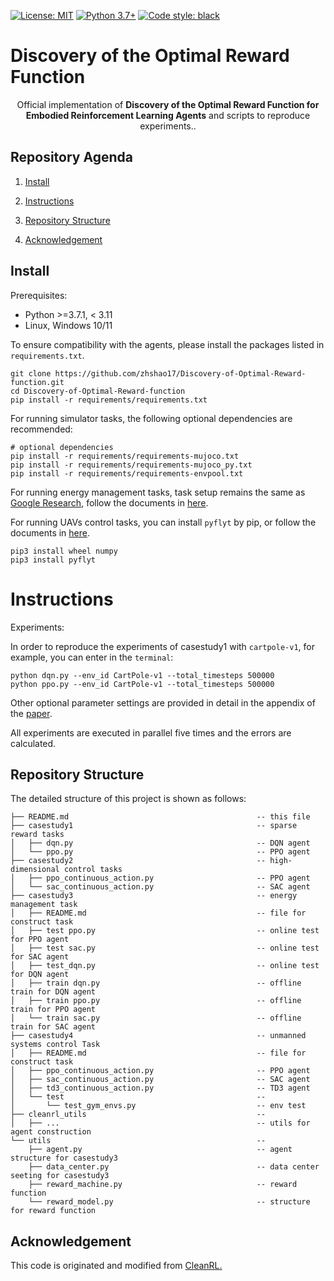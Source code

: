 [![License: MIT](https://img.shields.io/badge/License-MIT-green.svg)](https://github.com/facebookresearch/mtrl/blob/main/LICENSE)
[![Python 3.7+](https://img.shields.io/badge/python-3.7+-blue.svg)](https://www.python.org/downloads/release/python-371/)
[![Code style: black](https://img.shields.io/badge/code%20style-black-000000.svg)](https://github.com/psf/black)

# Discovery of the Optimal Reward Function
<p align="center">
Official implementation of <strong>Discovery of the Optimal Reward Function for Embodied Reinforcement Learning Agents</strong> and scripts to reproduce experiments.</a>.
</p>


## Repository Agenda

1. [Install](#install)

2. [Instructions](#instructions)

3. [Repository Structure](#repository-structure)

4. [Acknowledgement](#acknowledgement)

## Install

Prerequisites:
* Python >=3.7.1, < 3.11
* Linux, Windows 10/11

To ensure compatibility with the agents, please install the packages listed in `requirements.txt`.

```
git clone https://github.com/zhshao17/Discovery-of-Optimal-Reward-function.git
cd Discovery-of-Optimal-Reward-function
pip install -r requirements/requirements.txt
```

For running simulator tasks, the following optional dependencies are recommended:

```
# optional dependencies
pip install -r requirements/requirements-mujoco.txt
pip install -r requirements/requirements-mujoco_py.txt
pip install -r requirements/requirements-envpool.txt
```

For running energy management tasks, task setup remains the same as [Google Research](https://research.google/pubs/data-center-cooling-using-model-predictive-control/), follow the documents in [here](casestudy3/README.md).

For running UAVs control tasks, you can install `pyflyt` by pip, or follow the documents in [here](casestudy4/README.md).

```
pip3 install wheel numpy
pip3 install pyflyt
```


# Instructions

Experiments:

In order to reproduce the experiments of casestudy1 with `cartpole-v1`, for example, you can enter in the `terminal`:

```
python dqn.py --env_id CartPole-v1 --total_timesteps 500000 
python ppo.py --env_id CartPole-v1 --total_timesteps 500000 
```

Other optional parameter settings are provided in detail in the appendix of the [paper]().

All experiments are executed in parallel five times and the errors are calculated.

## Repository Structure
The detailed structure of this project is shown as follows:

```
├── README.md                                          -- this file
├── casestudy1                                         -- sparse reward tasks
│   ├── dqn.py                                         -- DQN agent 
│   └── ppo.py                                         -- PPO agent
├── casestudy2                                         -- high-dimensional control tasks
│   ├── ppo_continuous_action.py                       -- PPO agent
│   └── sac_continuous_action.py                       -- SAC agent
├── casestudy3                                         -- energy management task
│   ├── README.md                                      -- file for construct task
│   ├── test ppo.py                                    -- online test for PPO agent 
│   ├── test sac.py                                    -- online test for SAC agent 
│   ├── test_dqn.py                                    -- online test for DQN agent 
│   ├── train dqn.py                                   -- offline train for DQN agent 
│   ├── train ppo.py                                   -- offline train for PPO agent
│   └── train sac.py                                   -- offline train for SAC agent
├── casestudy4                                         -- unmanned systems control Task
│   ├── README.md                                      -- file for construct task
│   ├── ppo_continuous_action.py                       -- PPO agent
│   ├── sac_continuous_action.py                       -- SAC agent
│   ├── td3_continuous_action.py                       -- TD3 agent
│   └── test                                           -- 
│       └── test_gym_envs.py                           -- env test
├── cleanrl_utils                                      -- 
│   ├── ...                                            -- utils for agent construction
└── utils                                              -- 
    ├── agent.py                                       -- agent structure for casestudy3
    ├── data_center.py                                 -- data center seeting for casestudy3
    ├── reward_machine.py                              -- reward function
    └── reward_model.py                                -- structure for reward function
```

## Acknowledgement
This code is originated and modified from <a href="https://github.com/vwxyzjn/cleanrl">CleanRL.
